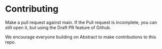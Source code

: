 # Contributing

Make a pull request against main. If the Pull request is incomplete, you can still open it, but using the Draft PR feature of Github.

We encourage everyone building on Abstract to make contributions to this repo.
